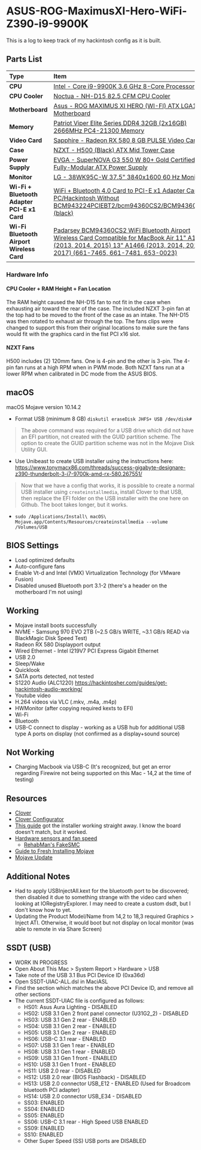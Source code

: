 # ASUS-ROG-MaximusXI-Hero-WiFi-Z390-i9-9900K
This is a log to keep track of my hackintosh config as it is built.

## Parts List
Type|Item
:----|:----
**CPU** | [Intel - Core i9-9900K 3.6 GHz 8-Core Processor](https://pcpartpicker.com/product/jHZFf7/intel-core-i9-9900k-36ghz-8-core-processor-bx80684i99900k)
**CPU Cooler** | [Noctua - NH-D15 82.5 CFM CPU Cooler](https://pcpartpicker.com/product/4vzv6h/noctua-cpu-cooler-nhd15)
**Motherboard** | [Asus - ROG MAXIMUS XI HERO (WI-FI) ATX LGA1151 Motherboard](https://pcpartpicker.com/product/zvQG3C/asus-rog-maximus-xi-hero-wi-fi-atx-lga1151-motherboard-rog-maximus-xi-hero-wi-fi)
**Memory** | [Patriot Viper Elite Series DDR4 32GB (2x16GB) 2666MHz PC4-21300 Memory](https://www.amazon.com/gp/product/B079NL4P66/ref=oh_aui_detailpage_o04_s00?ie=UTF8&psc=1)
**Video Card** | [Sapphire - Radeon RX 580 8 GB PULSE Video Card](https://pcpartpicker.com/product/y2DzK8/sapphire-radeon-rx-580-8gb-pulse-video-card-11265-05)
**Case** | [NZXT - H500 (Black) ATX Mid Tower Case](https://pcpartpicker.com/product/p8x2FT/nzxt-h500-black-atx-mid-tower-case-ca-h500b-b1)
**Power Supply** | [EVGA - SuperNOVA G3 550 W 80+ Gold Certified Fully-Modular ATX Power Supply](https://pcpartpicker.com/product/sMM323/evga-supernova-g3-550w-80-gold-certified-fully-modular-atx-power-supply-220-g3-0550)
**Monitor** | [LG - 38WK95C-W 37.5" 3840x1600 60 Hz Monitor](https://pcpartpicker.com/product/XLqhP6/lg-38wk95c-w-375-3840x1600-60hz-monitor-38wk95c-w)
**Wi-Fi + Bluetooth Adapter PCI-E x1 Card** | [WiFi + Bluetooth 4.0 Card to PCI-E x1 Adapter Card PC/Hackintosh Without BCM943224PCIEBT2/bcm94360CS2/BCM943602CS (black)](https://www.amazon.com/gp/product/B076KBBFV4/ref=oh_aui_detailpage_o00_s00?ie=UTF8&psc=1)
**Wi-Fi Bluetooth Airport Wireless Card** | [Padarsey BCM94360CS2 WiFi Bluetooth Airport Wireless Card Compatible for MacBook Air 11" A1465 (2013, 2014, 2015) 13" A1466 (2013, 2014, 2015, 2017) (661-7465, 661-7481, 653-0023)](https://www.amazon.com/gp/product/B07C78VBCD/ref=oh_aui_detailpage_o00_s00?ie=UTF8&psc=1)

### Hardware Info
#### CPU Cooler + RAM Height + Fan Location
The RAM height caused the NH-D15 fan to not fit in the case when exhausting air toward the rear of the case. The included NZXT 3-pin fan at the top had to be moved to the front of the case as an intake. The NH-D15 was then rotated to exhaust air through the top. The fans clips were changed to support this from their original locations to make sure the fans would fit with the graphics card in the fist PCI x16 slot. 

#### NZXT Fans
H500 includes (2) 120mm fans. One is 4-pin and the other is 3-pin. The 4-pin fan runs at a high RPM when in PWM mode. Both NZXT fans run at a lower RPM when calibrated in DC mode from the ASUS BIOS.

## macOS
macOS Mojave version 10.14.2

* Format USB (minimum 8 GB) `diskutil eraseDisk JHFS+ USB /dev/disk#`
> The above command was required for a USB drive which did not have an EFI partition, not created with the GUID partition scheme. The option to create the GUID partition scheme was not in the Mojave Disk Utility GUI.

* Use Unibeast to create USB installer using the instructions here: https://www.tonymacx86.com/threads/success-gigabyte-designare-z390-thunderbolt-3-i7-9700k-amd-rx-580.267551/

> Now that we have a config that works, it is possible to create a normal USB installer using `createinstallmedia`, install Clover to that USB, then replace the EFI folder on the USB installer with the one here on Github. The boot takes longer, but it works.

* `sudo /Applications/Install\ macOS\ Mojave.app/Contents/Resources/createinstallmedia --volume /Volumes/USB`

## BIOS Settings
* Load optimized defaults
* Auto-configure fans
* Enable Vt-d and Intel (VMX) Virtualization Technology (for VMware Fusion)
* Disabled unused Bluetooth port 3.1-2 (there's a header on the motherboard I'm not using)

## Working
* Mojave install boots successfully
* NVME - Samsung 970 EVO 2TB (~2.5 GB/s WRITE, ~3.1 GB/s READ via BlackMagic Disk Speed Test)
* Radeon RX 580 Displayport output
* Wired Ethernet - Intel I219V7 PCI Express Gigabit Ethernet
* USB 2.0
* Sleep/Wake
* Quicklook
* SATA ports detected, not tested
* S1220 Audio (ALC1220) https://hackintosher.com/guides/get-hackintosh-audio-working/
* Youtube video
* H.264 videos via VLC (.mkv, .m4a, .m4p)
* HWMonitor (after copying required kexts to EFI)
* Wi-Fi
* Bluetooth
* USB-C connect to display - working as a USB hub for additional USB type A ports on display (not confirmed as a display+sound source)

## Not Working
* Charging Macbook via USB-C (It's recognized, but get an error regarding Firewire not being supported on this Mac - 14,2 at the time of testing)

## Resources
* [Clover](https://sourceforge.net/projects/cloverefiboot/)
* [Clover Configurator](https://mackie100projects.altervista.org/download-clover-configurator/)
* [This guide](https://www.tonymacx86.com/threads/success-gigabyte-designare-z390-thunderbolt-3-i7-9700k-amd-rx-580.267551/)  got the installer working straight away. I know the board doesn't match, but it worked.
* [Hardware sensors and fan speed](https://hackintosher.com/guides/hwmonitor-hackintosh-guide/)
    * [RehabMan's FakeSMC](https://bitbucket.org/RehabMan/os-x-fakesmc-kozlek/downloads/)
* [Guide to Fresh Installing Mojave](https://hackintosher.com/guides/guide-to-fresh-installing-macos-mojave-on-a-hackintosh-10-14/)
* [Mojave Update](https://hackintosher.com/guides/updating-your-hackintosh-to-mojave-10-14)

## Additional Notes
* Had to apply USBInjectAll.kext for the bluetooth port to be discovered; then disabled it due to something strange with the video card when looking at IORegistryExplorer. I may need to create a custom dsdt, but I don't know how to yet.
* Updating the Product Model/Name from 14,2 to 18,3 required Graphics > Inject ATI. Otherwise, it would boot but not display on local monitor (was able to remote in via Share Screen)

## SSDT (USB)
* WORK IN PROGRESS
* Open About This Mac > System Report > Hardware > USB
* Take note of the USB 3.1 Bus PCI Device ID (0xa36d)
* Open SSDT-UIAC-ALL.dsl in MaciASL
* Find the section which matches the above PCI Device ID, and remove all other sections
* The current SSDT-UIAC file is configured as follows:
    * HS01: Asus Aura Lighting - DISABLED
    * HS02: USB 3.1 Gen 2 front panel connector (U31G2_2) - DISABLED
    * HS03: USB 3.1 Gen 2 rear - ENABLED
    * HS04: USB 3.1 Gen 2 rear - ENABLED
    * HS05: USB 3.1 Gen 2 rear - ENABLED
    * HS06: USB-C 3.1 rear - ENABLED
    * HS07: USB 3.1 Gen 1 rear - ENABLED
    * HS08: USB 3.1 Gen 1 rear - ENABLED
    * HS09: USB 3.1 Gen 1 front - ENABLED
    * HS10: USB 3.1 Gen 1 front - ENABLED
    * HS11: USB 2.0 rear - DISABLED
    * HS12: USB 2.0 rear (BIOS Flashback) - DISABLED
    * HS13: USB 2.0 connector USB_E12 - ENABLED (Used for Broadcom bluetooth PCI adapter)
    * HS14: USB 2.0 connector USB_E34 - DISABLED
    * SS03: ENABLED
    * SS04: ENABLED
    * SS05: ENABLED
    * SS06: USB-C 3.1 rear - High Speed USB ENABLED
    * SS09: ENABLED
    * SS10: ENABLED
    * Other Super Speed (SS) USB ports are DISABLED 
